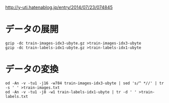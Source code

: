 

http://y-uti.hatenablog.jp/entry/2014/07/23/074845

# データの展開

    gzip -dc train-images-idx3-ubyte.gz >train-images-idx3-ubyte
    gzip -dc train-labels-idx1-ubyte.gz >train-labels-idx1-ubyte

# データの変換

    od -An -v -tu1 -j16 -w784 train-images-idx3-ubyte | sed 's/^ *//' | tr -s ' ' >train-images.txt
    od -An -v -tu1 -j8 -w1 train-labels-idx1-ubyte | tr -d ' ' >train-labels.txt



